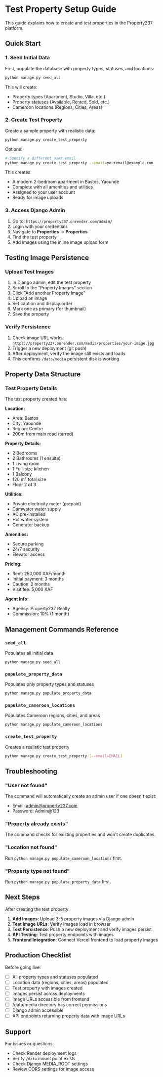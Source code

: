 # Test Property Setup Guide

This guide explains how to create and test properties in the Property237 platform.

## Quick Start

### 1. Seed Initial Data

First, populate the database with property types, statuses, and locations:

```bash
python manage.py seed_all
```

This will create:
- Property types (Apartment, Studio, Villa, etc.)
- Property statuses (Available, Rented, Sold, etc.)
- Cameroon locations (Regions, Cities, Areas)

### 2. Create Test Property

Create a sample property with realistic data:

```bash
python manage.py create_test_property
```

Options:
```bash
# Specify a different user email
python manage.py create_test_property --email=youremail@example.com
```

This creates:
- A modern 2-bedroom apartment in Bastos, Yaoundé
- Complete with all amenities and utilities
- Assigned to your user account
- Ready for image uploads

### 3. Access Django Admin

1. Go to: `https://property237.onrender.com/admin/`
2. Login with your credentials
3. Navigate to **Properties** → **Properties**
4. Find the test property
5. Add images using the inline image upload form

## Testing Image Persistence

### Upload Test Images

1. In Django admin, edit the test property
2. Scroll to the "Property Images" section
3. Click "Add another Property Image"
4. Upload an image
5. Set caption and display order
6. Mark one as primary (for thumbnail)
7. Save the property

### Verify Persistence

1. Check image URL works: `https://property237.onrender.com/media/properties/your-image.jpg`
2. Trigger a new deployment (git push)
3. After deployment, verify the image still exists and loads
4. This confirms `/data/media` persistent disk is working

## Property Data Structure

### Test Property Details

The test property created has:

**Location:**
- Area: Bastos
- City: Yaoundé
- Region: Centre
- 200m from main road (tarred)

**Property Details:**
- 2 Bedrooms
- 2 Bathrooms (1 ensuite)
- 1 Living room
- 1 Full-size kitchen
- 1 Balcony
- 120 m² total size
- Floor 2 of 3

**Utilities:**
- Private electricity meter (prepaid)
- Camwater water supply
- AC pre-installed
- Hot water system
- Generator backup

**Amenities:**
- Secure parking
- 24/7 security
- Elevator access

**Pricing:**
- Rent: 250,000 XAF/month
- Initial payment: 3 months
- Caution: 2 months
- Visit fee: 5,000 XAF

**Agent Info:**
- Agency: Property237 Realty
- Commission: 10% (1 month)

## Management Commands Reference

### `seed_all`
Populates all initial data
```bash
python manage.py seed_all
```

### `populate_property_data`
Populates only property types and statuses
```bash
python manage.py populate_property_data
```

### `populate_cameroon_locations`
Populates Cameroon regions, cities, and areas
```bash
python manage.py populate_cameroon_locations
```

### `create_test_property`
Creates a realistic test property
```bash
python manage.py create_test_property [--email=EMAIL]
```

## Troubleshooting

### "User not found"
The command will automatically create an admin user if one doesn't exist:
- Email: admin@property237.com
- Password: Admin@123

### "Property already exists"
The command checks for existing properties and won't create duplicates.

### "Location not found"
Run `python manage.py populate_cameroon_locations` first.

### "Property type not found"
Run `python manage.py populate_property_data` first.

## Next Steps

After creating the test property:

1. **Add Images**: Upload 3-5 property images via Django admin
2. **Test Image URLs**: Verify images load in browser
3. **Test Persistence**: Push a new deployment and verify images persist
4. **API Testing**: Test property endpoints with images
5. **Frontend Integration**: Connect Vercel frontend to load property images

## Production Checklist

Before going live:

- [ ] All property types and statuses populated
- [ ] Location data (regions, cities, areas) populated
- [ ] Test property with images created
- [ ] Images persist across deployments
- [ ] Image URLs accessible from frontend
- [ ] /data/media directory has correct permissions
- [ ] Django admin accessible
- [ ] API endpoints returning property data with image URLs

## Support

For issues or questions:
- Check Render deployment logs
- Verify `/data` mount point exists
- Check Django MEDIA_ROOT settings
- Review CORS settings for image access

